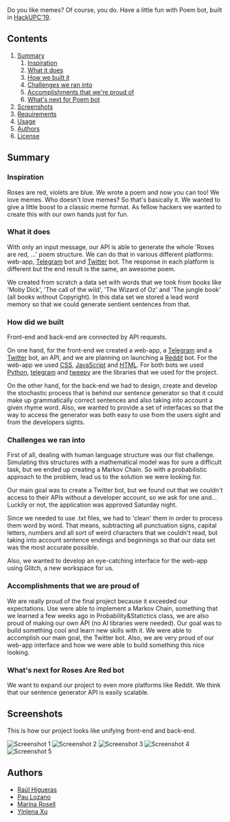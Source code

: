 Do you like memes? Of course, you do. Have a little fun with Poem bot, built in [HackUPC'19](https://hackupc.com/).

## Contents

1. [Summary](#Summary)
    1. [Inspiration](#inspiration)
    2. [What it does](#what-it-does)
    3. [How we built it](#how-we-built-it)
    4. [Challenges we ran into](#challenges-we-ran-into)
    5. [Accomplishments that we're proud of](#accomplishments-that-were-proud-of)
    6. [What's next for Poem bot](#whats-next-for-git-inspect)
2. [Screenshots](#screenshots)
3. [Requirements](#requirements)
4. [Usage](#usage)
5. [Authors](#authors)
6. [License](#license)

## Summary

### Inspiration

Roses are red, violets are blue. We wrote a poem and now you can too!
We love memes. Who doesn't love memes?
So that's basically it. We wanted to give a little boost to a classic meme format. As fellow hackers we wanted to create this with our own hands just for fun.

### What it does

With only an input message, our API is able to generate the whole 'Roses are red, ...' poem structure. We can do that in various different platforms: web-app, [Telegram](https://web.telegram.org) bot and [Twitter](https://twitter.com) bot. The response in each platform is different but the end result is the same, an awesome poem.

We created from scratch a data set with words that we took from books like 'Moby Dick', 'The call of the wild', 'The Wizard of Oz' and 'The jungle book' (all books without Copyright). In this data set we stored a lead word memory so that we could generate sentient sentences from that.

### How did we built

Front-end and back-end are connected by API requests.

On one hand, for the front-end we created a web-app, a [Telegram](https://web.telegram.org) and a [Twitter](https://twitter.com) bot, an API, and we are planning on launching a [Reddit](https://www.reddit.com/) bot. For the web-app we used [CSS](https://www.w3.org/Style/CSS/), [JavaScript](https://developer.mozilla.org/es/docs/Web/JavaScript) and [HTML](https://html.spec.whatwg.org/multipage/). For both bots we used [Python](https://www.python.org/), [telegram](https://github.com/python-telegram-bot/python-telegram-bot) and [tweepy](https://www.tweepy.org/) are the libraries that we used for the project.

On the other hand, for the back-end we had to design, create and develop the stochastic process that is behind our sentence generator so that it could make up grammatically correct sentences and also taking into account a given rhyme word. Also, we wanted to provide a set of interfaces so that the way to access the generator was both easy to use from the users sight and from the developers sights.

### Challenges we ran into

First of all, dealing with human language structure was our fist challenge. Simulating this structures with a mathematical model was for sure a difficult task, but we ended up creating a Markov Chain. So with a probabilistic approach to the problem, lead us to the solution we were looking for.

Our main goal was to create a Twitter bot, but we found out that we couldn't access to their APIs without a developer account, so we ask for one and... Luckily or not, the application was approved Saturday night.

Since we needed to use .txt files, we had to 'clean' them in order to process them word by word. That means, subtracting all punctuation signs, capital letters, numbers and all sort of weird characters that we couldn't read, but taking into account sentence endings and beginnings so that our data set was the most accurate possible.

Also, we wanted to develop an eye-catching interface for the web-app using Glitch, a new workspace for us.

### Accomplishments that we are proud of

We are really proud of the final project because it exceeded our expectations. Use were able to implement a Markov Chain, something that we learned a few weeks ago in Probability&Statictics class, we are also proud of making our own API (no AI libraries were needed). Our goal was to build something cool and learn new skills with it. We were able to accomplish our main goal, the Twitter bot. Also, we are very proud of our web-app interface and how we were able to build something this nice looking.

### What's next for Roses Are Red bot

We want to expand our project to even more platforms like Reddit. We think that our sentence generator API is easily scalable.

## Screenshots

This is how our project looks like unifying front-end and back-end.

![Screenshot 1](images/telegram_1.png)
![Screenshot 2](images/telegram_2.png)
![Screenshot 3](images/web_1.png)
![Screenshot 4](images/web_2.png)
![Screenshot 5](images/twitter_1.png)

## Authors

- [Raúl Higueras](https://github.com/raulhigueras)
- [Pau Lozano](https://github.com/driux)
- [Marina Rosell](https://github.com/marinarosell)
- [Yinlena Xu](https://github.com/lenadoufu)
